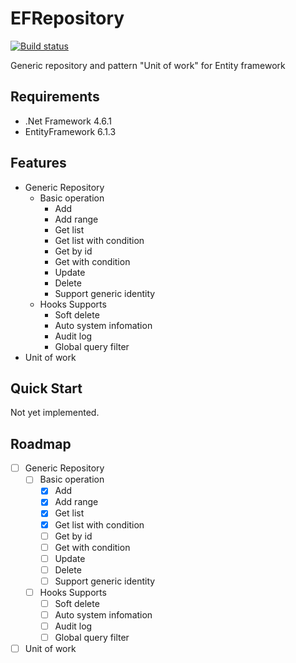 # EFRepository

[![Build status](https://ci.appveyor.com/api/projects/status/vriyn5ano6rvqarb?svg=true)](https://ci.appveyor.com/project/kirkchen/efrepository)

Generic repository and pattern "Unit of work" for Entity framework

## Requirements

* .Net Framework 4.6.1
* EntityFramework 6.1.3

## Features

* Generic Repository
    * Basic operation
        * Add
        * Add range
        * Get list
        * Get list with condition
        * Get by id
        * Get with condition
        * Update
        * Delete
        * Support generic identity
    * Hooks Supports
        * Soft delete
        * Auto system infomation
        * Audit log
        * Global query filter
* Unit of work

## Quick Start

Not yet implemented.

## Roadmap

- [ ] Generic Repository
    - [ ] Basic operation
        - [x] Add
        - [x] Add range
        - [x] Get list
        - [x] Get list with condition
        - [ ] Get by id
        - [ ] Get with condition
        - [ ] Update
        - [ ] Delete
        - [ ] Support generic identity
    - [ ] Hooks Supports
        - [ ] Soft delete
        - [ ] Auto system infomation
        - [ ] Audit log
        - [ ] Global query filter
- [ ] Unit of work